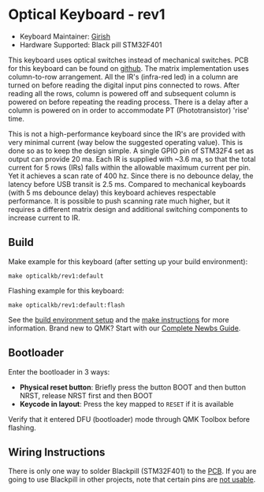 # Optical Keyboard - rev1

* Keyboard Maintainer: [Girish](https://github.com/girishji)
* Hardware Supported: Black pill STM32F401

This keyboard uses optical switches instead of mechanical switches.
PCB for this keyboard can be found on [github](https://github.com/girishji/optical-keyboard-mx).
The matrix implementation uses column-to-row arrangement. All the IR's (infra-red led) in a
column are turned on before reading the digital input pins connected to rows. After
reading all the rows, column is powered off and subsequent column is powered on before
repeating the reading process. There is a delay after a column is powered on in order to
accommodate PT (Phototransistor) 'rise' time. 

This is not a high-performance keyboard since the IR's are provided with very
minimal current (way below the suggested operating value). This is done so as
to keep the design simple. A single GPIO pin of STM32F4 set as output
can provide 20 ma. Each IR is supplied with ~3.6 ma, so that the total current for 5
rows (IRs) falls within the allowable maximum current per pin. Yet it achieves
a scan rate of 400 hz. Since there is no debounce delay, the latency before USB
transit is 2.5 ms. Compared to mechanical keyboards (with 5 ms debounce delay)
this keyboard achieves respectable performance. It is possible to push scanning
rate much higher, but it requires a different matrix design and additional switching
components to increase current to IR.

## Build

Make example for this keyboard (after setting up your build environment):

    make opticalkb/rev1:default

Flashing example for this keyboard:

    make opticalkb/rev1:default:flash

See the [build environment setup](https://docs.qmk.fm/#/getting_started_build_tools) and the [make instructions](https://docs.qmk.fm/#/getting_started_make_guide) for more information. Brand new to QMK? Start with our [Complete Newbs Guide](https://docs.qmk.fm/#/newbs).

## Bootloader

Enter the bootloader in 3 ways:

* **Physical reset button**: Briefly press the button BOOT and then button NRST, release NRST first and then BOOT 
* **Keycode in layout**: Press the key mapped to `RESET` if it is available

Verify that it entered DFU (bootloader) mode through QMK Toolbox before
flashing.

## Wiring Instructions

There is only one way to solder Blackpill (STM32F401) to the [PCB](https://github.com/girishji/optical-keyboard-mx).
If you are going to use Blackpill in other projects, note that certain pins are [not usable](https://docs.qmk.fm/#/platformdev_blackpill_f411).


